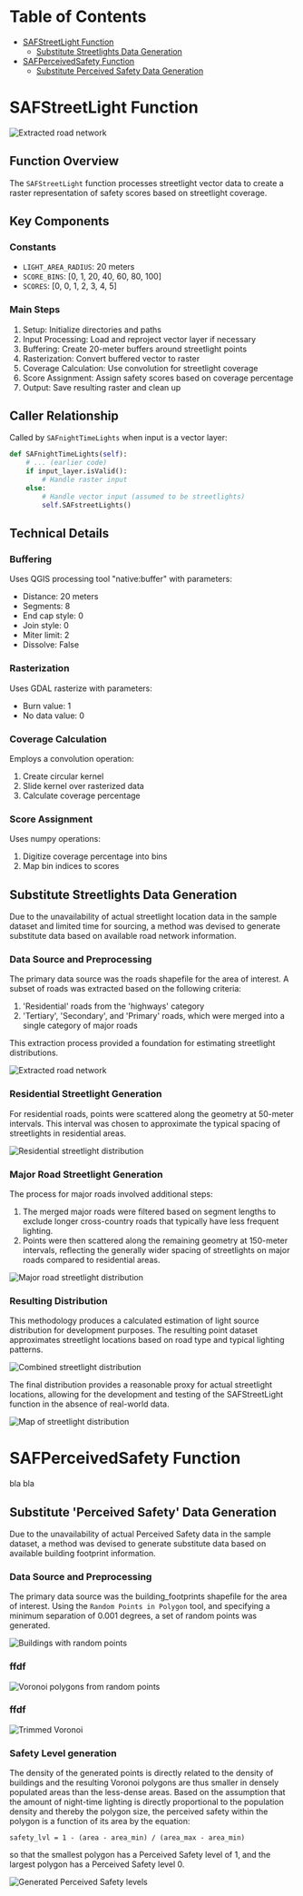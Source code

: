 # Table of Contents

- [SAFStreetLight Function](#safstreetLight-function)
    - [Substitute Streetlights Data Generation](#substitute-streetlights-data-generation)
- [SAFPerceivedSafety Function](#safperceivedSafety-function)
    - [Substitute Perceived Safety Data Generation](#substitute-perceived-safety-data-generation)

# SAFStreetLight Function

![Extracted road network](img/6.png)

## Function Overview

The `SAFStreetLight` function processes streetlight vector data to create a raster representation of safety scores based on streetlight coverage.

## Key Components

### Constants
- `LIGHT_AREA_RADIUS`: 20 meters
- `SCORE_BINS`: [0, 1, 20, 40, 60, 80, 100]
- `SCORES`: [0, 0, 1, 2, 3, 4, 5]

### Main Steps
1. Setup: Initialize directories and paths
2. Input Processing: Load and reproject vector layer if necessary
3. Buffering: Create 20-meter buffers around streetlight points
4. Rasterization: Convert buffered vector to raster
5. Coverage Calculation: Use convolution for streetlight coverage
6. Score Assignment: Assign safety scores based on coverage percentage
7. Output: Save resulting raster and clean up

## Caller Relationship

Called by `SAFnightTimeLights` when input is a vector layer:

```python
def SAFnightTimeLights(self):
    # ... (earlier code)
    if input_layer.isValid():
        # Handle raster input
    else:
        # Handle vector input (assumed to be streetlights)
        self.SAFstreetLights()
```

## Technical Details

### Buffering
Uses QGIS processing tool "native:buffer" with parameters:
- Distance: 20 meters
- Segments: 8
- End cap style: 0
- Join style: 0
- Miter limit: 2
- Dissolve: False

### Rasterization
Uses GDAL rasterize with parameters:
- Burn value: 1
- No data value: 0

### Coverage Calculation
Employs a convolution operation:
1. Create circular kernel
2. Slide kernel over rasterized data
3. Calculate coverage percentage

### Score Assignment
Uses numpy operations:
1. Digitize coverage percentage into bins
2. Map bin indices to scores

## Substitute Streetlights Data Generation

Due to the unavailability of actual streetlight location data in the sample dataset and limited time for sourcing, a method was devised to generate substitute data based on available road network information.

### Data Source and Preprocessing

The primary data source was the roads shapefile for the area of interest. A subset of roads was extracted based on the following criteria:
1. 'Residential' roads from the 'highways' category
2. 'Tertiary', 'Secondary', and 'Primary' roads, which were merged into a single category of major roads

This extraction process provided a foundation for estimating streetlight distributions.

![Extracted road network](img/1.png)

### Residential Streetlight Generation

For residential roads, points were scattered along the geometry at 50-meter intervals. This interval was chosen to approximate the typical spacing of streetlights in residential areas.

![Residential streetlight distribution](img/2.png)

### Major Road Streetlight Generation

The process for major roads involved additional steps:
1. The merged major roads were filtered based on segment lengths to exclude longer cross-country roads that typically have less frequent lighting.
2. Points were then scattered along the remaining geometry at 150-meter intervals, reflecting the generally wider spacing of streetlights on major roads compared to residential areas.

![Major road streetlight distribution](img/3.png)

### Resulting Distribution

This methodology produces a calculated estimation of light source distribution for development purposes. The resulting point dataset approximates streetlight locations based on road type and typical lighting patterns.

![Combined streetlight distribution](img/4.png)

The final distribution provides a reasonable proxy for actual streetlight locations, allowing for the development and testing of the SAFStreetLight function in the absence of real-world data.

![Map of streetlight distribution](img/5.png)

# SAFPerceivedSafety Function

bla bla

## Substitute 'Perceived Safety' Data Generation

Due to the unavailability of actual Perceived Safety data in the sample dataset, a method was devised to generate substitute data based on available building footprint information.

### Data Source and Preprocessing

The primary data source was the building_footprints shapefile for the area of interest. Using the `Random Points in Polygon` tool, and specifying a minimum separation of 0.001 degrees, a set of random points was generated.

![Buildings with random points](img/7.png)

### ffdf

![Voronoi polygons from random points](img/8.png)

### ffdf

![Trimmed Voronoi](img/9.png)

### Safety Level generation

The density of the generated points is directly related to the density of buildings and the resulting Voronoi polygons are thus smaller in densely populated areas than the less-dense areas. Based on the assumption that the amount of night-time lighting is directly proportional to the population density and thereby the polygon size, the perceived safety within the polygon is a function of its area by the equation:

`safety_lvl = 1 - (area - area_min) / (area_max - area_min)`

so that the smallest polygon has a Perceived Safety level of 1, and the largest polygon has a Perceived Safety level 0.

![Generated Perceived Safety levels](img/10.png)